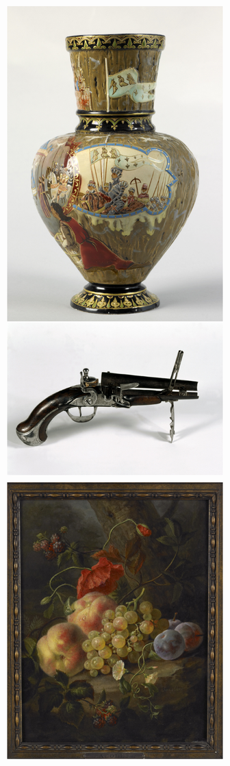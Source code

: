 ![Vase Galle](/fichiers/oeuvres/2007-vase-galle.jpg)
![Briquet pistolet](/fichiers/oeuvres/2002-briquet-pistolet.jpg)

![Fruits Jacober](/fichiers/oeuvres/2008-jaccober-fruits.jpg)
